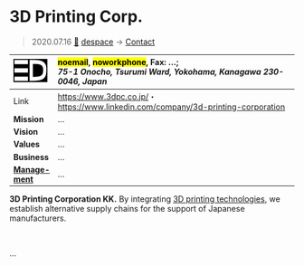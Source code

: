 # 3D Printing Corp.
> 2020.07.16 [🚀](../index/index.md) [despace](index.md) → [Contact](contact.md)

|[![](f/con/3d_printing_corp_logo1_thumb.png)](f/con/3d_printing_corp_logo1.png)|<mark>noemail</mark>, <mark>noworkphone</mark>, Fax: …;<br> *75-1 Onocho, Tsurumi Ward, Yokohama, Kanagawa 230-0046, Japan*|
|:--|:--|
|Link|<https://www.3dpc.co.jp/>・ <https://www.linkedin.com/company/3d-printing-corporation>|
|**Mission**|…|
|**Vision**|…|
|**Values**|…|
|**Business**|…|
|**[Manage-<br>ment](mgmt.md)**|…|

**3D Printing Corporation KK.** By integrating [3D printing technologies](sgm.md), we establish alternative supply chains for the support of Japanese manufacturers.

<p style="page-break-after:always"> </p>

…

